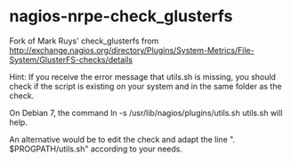 nagios-nrpe-check_glusterfs
===========================

Fork of Mark Ruys' check_glusterfs from http://exchange.nagios.org/directory/Plugins/System-Metrics/File-System/GlusterFS-checks/details

Hint: If you receive the error message that utils.sh is missing, you should check if the script is existing on your system and in the same folder as the check.

On Debian 7, the command
ln -s /usr/lib/nagios/plugins/utils.sh utils.sh
will help. 

An alternative would be to edit the check and adapt the line ". $PROGPATH/utils.sh" according to your needs.
